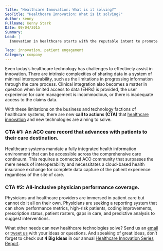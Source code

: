 ```yaml
---
Title: "Healthcare Innovation: What is it solving?"
SeoTitle: "Healthcare Innovation: What is it solving?"
Author: kenny
Fullname: Kenny Stark
Date: 09/04/2015
Summary: 
Lead: |
  Innovation in healthcare starts with the reputable intent to promote optimal quality and value of care to patients, providers, insurers, and employers. A few macro level initiatives of [innovation](https://catalyze.io/solutions/enterprise-innovation) include being able to scale the business by creating constant opportunity, shifting from a fee-for-service model, managing cost of care, and providing a framework needed to support the operational and legal backends. These innovative measures face many challenges though. The core two being: 1) Managing the total cost of care budgets by managing risk contracts and delivering the right care at the right time; and 2) Improving quality while effectively earning revenue.

Tags: innovation, patient engagement
Category: company
---
```

Even today’s healthcare technology has challenges to effectively assist in innovation. There are intrinsic complexities of sharing data in a system of minimal interoperability, such as the limitations in progressing information through the care process. Clinical integration also becomes a matter in question when limited access to data (EHRs) is provided, the user experience for care management is incommodious, or there is inadequate access to the claims data. 

With these limitations on the business and technology factions of healthcare systems, there are new **call to actions (CTA)** that [healthcare innovation](https://catalyze.io/solutions/enterprise-innovation) and new technologies are aiming to solve.

### CTA #1: An ACO care record that advances with patients to their care destination.
Healthcare systems mandate a fully integrated health information environment that can be accessible across the comprehensive care continuum. This requires a connected ACO community that surpasses the mere needs of interoperability and necessitates a cloud-based health insurance exchange for complete data capture of the patient experience regardless of the site of care. 

### CTA #2: All-inclusive physician performance coverage.
Physicians and healthcare providers are immersed in patient care but cannot do it all on their own. Physicians are seeking a reporting system that can show performance metrics, high-risk patients, coding improvements, prescription status, patient rosters, gaps in care, and predictive analysis to suggest interventions. 

What other needs can new healthcare technologies solve? Send us an [email](hello@catalyze.io) or [tweet us](https://twitter.com/catalyzeio) with your ideas or questions. And speaking of great ideas, don’t forget to check out **4 Big Ideas** in our annual [Healthcare Innovation Series Report](https://catalyze.io/innovation/2015).

